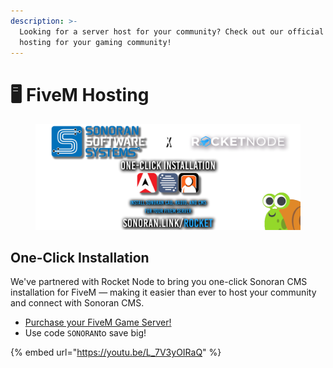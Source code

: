 ```yaml
---
description: >-
  Looking for a server host for your community? Check out our official server
  hosting for your gaming community!
---
```


# 🖥️ FiveM Hosting

<figure><img src="../.gitbook/assets/image.png" alt=""><figcaption></figcaption></figure>

## One-Click Installation

We've partnered with Rocket Node to bring you one-click Sonoran CMS installation for FiveM — making it easier than ever to host your community and connect with Sonoran CMS.

* [Purchase your FiveM Game Server!](https://sonoran.link/FA2ZbwUb)
* Use code `SONORAN`to save big!

{% embed url="https://youtu.be/L_7V3yOIRaQ" %}

